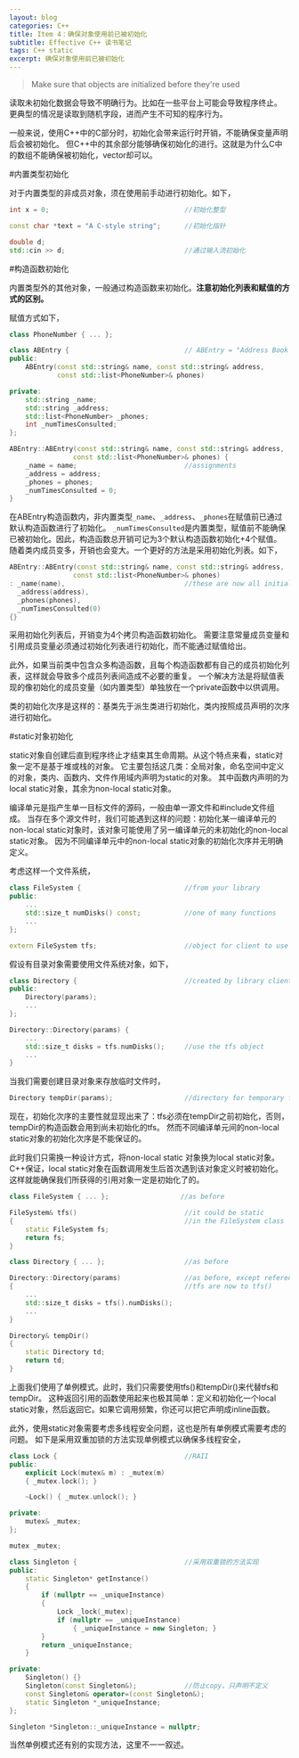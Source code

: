 ```yaml
---
layout: blog
categories: C++
title: Item 4：确保对象使用前已被初始化
subtitle: Effective C++ 读书笔记
tags: C++ static
excerpt: 确保对象使用前已被初始化
---
```


> Make sure that objects are initialized before they're used

读取未初始化数据会导致不明确行为。比如在一些平台上可能会导致程序终止。
更典型的情况是读取到随机字段，进而产生不可知的程序行为。

一般来说，使用C++中的C部分时，初始化会带来运行时开销，不能确保变量声明后会被初始化。
但C++中的其余部分能够确保初始化的进行。这就是为什么C中的数组不能确保被初始化，vector却可以。

#内置类型初始化

对于内置类型的非成员对象，须在使用前手动进行初始化。如下，

```cpp
int x = 0;                                  //初始化整型

const char *text = "A C-style string";      //初始化指针

double d;
std::cin >> d;                              //通过输入流初始化
```

#构造函数初始化

内置类型外的其他对象，一般通过构造函数来初始化。**注意初始化列表和赋值的方式的区别。**

赋值方式如下，

```cpp
class PhoneNumber { ... };

class ABEntry {                             // ABEntry = "Address Book Entry"
public:
    ABEntry(const std::string& name, const std::string& address,
            const std::list<PhoneNumber>& phones)

private:
    std::string _name;
    std::string _address;
    std::list<PhoneNumber> _phones;
    int _numTimesConsulted;
};

ABEntry::ABEntry(const std::string& name, const std::string& address,
                const std::list<PhoneNumber>& phones) {
    _name = name;                           //assignments
    _address = address;     
    _phones = phones;
    _numTimesConsulted = 0;
}
```

在ABEntry构造函数内，非内置类型`_name`、`_address`、`_phones`在赋值前已通过默认构造函数进行了初始化。
`_numTimesConsulted`是内置类型，赋值前不能确保已被初始化。因此，构造函数总开销可记为3个默认构造函数初始化+4个赋值。
随着类内成员变多，开销也会变大。一个更好的方法是采用初始化列表。如下，

```cpp
ABEntry::ABEntry(const std::string& name, const std::string& address,
                const std::list<PhoneNumber>& phones) 
: _name(name),                              //these are now all initializations
  _address(address),
  _phones(phones),
  _numTimesConsulted(0)
{}
```

采用初始化列表后，开销变为4个拷贝构造函数初始化。
需要注意常量成员变量和引用成员变量必须通过初始化列表进行初始化，而不能通过赋值给出。

此外，如果当前类中包含众多构造函数，且每个构造函数都有自己的成员初始化列表，这样就会导致多个成员列表间造成不必要的重复。
一个解决方法是将赋值表现的像初始化的成员变量（如内置类型）单独放在一个private函数中以供调用。

类的初始化次序是这样的：基类先于派生类进行初始化，类内按照成员声明的次序进行初始化。

#static对象初始化

static对象自创建后直到程序终止才结束其生命周期。从这个特点来看，static对象一定不是基于堆或栈的对象。
它主要包括这几类：全局对象，命名空间中定义的对象，类内、函数内、文件作用域内声明为static的对象。
其中函数内声明的为local static对象，其余为non-local static对象。

编译单元是指产生单一目标文件的源码，一般由单一源文件和#include文件组成。
当存在多个源文件时，我们可能遇到这样的问题：初始化某一编译单元的non-local
static对象时，该对象可能使用了另一编译单元的未初始化的non-local static对象。
因为不同编译单元中的non-local static对象的初始化次序并无明确定义。

考虑这样一个文件系统，

```cpp
class FileSystem {                          //from your library
public:
    ...
    std::size_t numDisks() const;           //one of many functions
    ...
};

extern FileSystem tfs;                      //object for client to use
```

假设有目录对象需要使用文件系统对象，如下，

```cpp
class Directory {                           //created by library client
public:
    Directory(params);
    ...
};

Directory::Directory(params) {
    ...
    std::size_t disks = tfs.numDisks();     //use the tfs object
    ...
}
```

当我们需要创建目录对象来存放临时文件时，

```cpp
Directory tempDir(params);                  //directory for temporary files
```

现在，初始化次序的主要性就显现出来了：tfs必须在tempDir之前初始化，否则，tempDir的构造函数会用到尚未初始化的tfs。
然而不同编译单元间的non-local static对象的初始化次序是不能保证的。

此时我们只需换一种设计方式，将non-local static 对象换为local static对象。
C++保证，local static对象在函数调用发生后首次遇到该对象定义时被初始化。
这样就能确保我们所获得的引用对象一定是初始化了的。

```cpp
class FileSystem { ... };                  //as before

FileSystem& tfs()                           //it could be static 
{                                           //in the FileSystem class
    static FileSystem fs;
    return fs;
}

class Directory { ... };                    //as before

Directory::Directory(params)                //as before, except references to
{                                           //tfs are now to tfs()
    ...
    std::size_t disks = tfs().numDisks();
    ...
}

Directory& tempDir()
{
    static Directory td;
    return td;
}
```

上面我们使用了单例模式。此时，我们只需要使用tfs()和tempDir()来代替tfs和tempDir。
这种返回引用的函数使用起来也极其简单：定义和初始化一个local
static对象，然后返回它。如果它调用频繁，你还可以把它声明成inline函数。

此外，使用static对象需要考虑多线程安全问题，这也是所有单例模式需要考虑的问题。
如下是采用双重加锁的方法实现单例模式以确保多线程安全，

```cpp
class Lock {                                //RAII
public:
    explicit Lock(mutex& m) : _mutex(m)
    { _mutex.lock(); }

    ~Lock() { _mutex.unlock(); }

private:
    mutex& _mutex;
};

mutex _mutex;

class Singleton {                           //采用双重锁的方法实现
public:
    static Singleton* getInstance()
    {
        if (nullptr == _uniqueInstance)
        {
            Lock _lock(_mutex);
            if (nullptr == _uniqueInstance)
                { _uniqueInstance = new Singleton; }
        }
        return _uniqueInstance;
    }

private:
    Singleton() {}
    Singleton(const Singleton&);            //防止copy，只声明不定义
    const Singleton& operator=(const Singleton&);
    static Singleton *_uniqueInstance;
};

Singleton *Singleton::_uniqueInstance = nullptr;
```

当然单例模式还有别的实现方法，这里不一一叙述。
